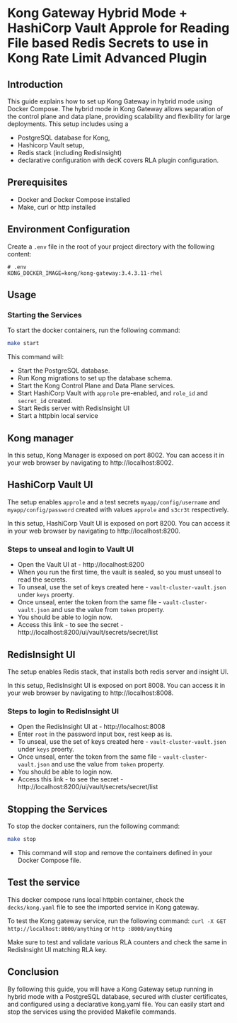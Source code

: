 # Kong Gateway Hybrid  Mode + HashiCorp Vault Approle for Reading File based Redis Secrets to use in Kong Rate Limit Advanced Plugin 


## Introduction

This guide explains how to set up Kong Gateway in hybrid mode using Docker Compose. The hybrid mode in Kong Gateway allows separation of the control plane and data plane, providing scalability and flexibility for large deployments. This setup includes using a 
- PostgreSQL database for Kong, 
- Hashicorp Vault setup, 
- Redis stack (including RedisInsight)
- declarative configuration with decK covers RLA plugin configuration.

## Prerequisites

- Docker and Docker Compose installed
- Make, curl or http installed


## Environment Configuration

Create a `.env` file in the root of your project directory with the following content:

```env
# .env
KONG_DOCKER_IMAGE=kong/kong-gateway:3.4.3.11-rhel
```

## Usage

### Starting the Services

To start the docker containers, run the following command:

```sh
make start
```
This command will:
- Start the PostgreSQL database.
- Run Kong migrations to set up the database schema.
- Start the Kong Control Plane and Data Plane services.
- Start HashiCorp Vault with `approle` pre-enabled, and `role_id` and `secret_id` created.
- Start Redis server with RedisInsight UI
- Start a httpbin local service


## Kong manager
In this setup, Kong Manager is exposed on port 8002. You can access it in your web browser by navigating to http://localhost:8002.

## HashiCorp Vault UI

The setup enables `approle` and a test secrets `myapp/config/username` and `myapp/config/password` created with values `approle` and `s3cr3t` respectively.

In this setup, HashiCorp Vault UI is exposed on port 8200. You can access it in your web browser by navigating to http://localhost:8200.

### Steps to unseal and login to Vault UI

- Open the Vault UI at - http://localhost:8200
- When you run the first time, the vault is sealed, so you must unseal to read the secrets. 
- To unseal, use the set of keys created here - `vault-cluster-vault.json` under `keys` proerty. 
- Once unseal, enter the token from the same file - `vault-cluster-vault.json` and use the value from `token` property. 
- You should be able to login now.
- Access this link - to see the secret - http://localhost:8200/ui/vault/secrets/secret/list 

## RedisInsight UI

The setup enables Redis stack, that installs both redis server and insight UI. 

In this setup, RedisInsight UI is exposed on port 8008. You can access it in your web browser by navigating to http://localhost:8008.

### Steps to login to RedisInsight UI

- Open the RedisInsight UI at - http://localhost:8008
- Enter `root` in the password input box, rest keep as is.
- To unseal, use the set of keys created here - `vault-cluster-vault.json` under `keys` proerty. 
- Once unseal, enter the token from the same file - `vault-cluster-vault.json` and use the value from `token` property. 
- You should be able to login now.
- Access this link - to see the secret - http://localhost:8200/ui/vault/secrets/secret/list 



## Stopping the Services

To stop the docker containers, run the following command:


```sh
make stop
```
- This command will stop and remove the containers defined in your Docker Compose file.

## Test the service
This docker compose runs  local httpbin container, check the `decks/kong.yaml` file to see the imported service in Kong gateway.

To test the Kong gateway service, run the following command:
`curl -X GET http://localhost:8000/anything` or `http :8000/anything`

Make sure to test and validate various RLA counters and check the same in RedisInsight UI matching RLA key.


## Conclusion
By following this guide, you will have a Kong Gateway setup running in hybrid mode with a PostgreSQL database, secured with cluster certificates, and configured using a declarative kong.yaml file. You can easily start and stop the services using the provided Makefile commands.
